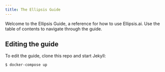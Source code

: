 ```yaml
---
title: The Ellipsis Guide
---
```


Welcome to the Ellipsis Guide, a reference for how to use Ellipsis.ai. Use the table of contents to navigate through the guide.

## Editing the guide

To edit the guide, clone this repo and start Jekyll:

```bash
$ docker-compose up
```
